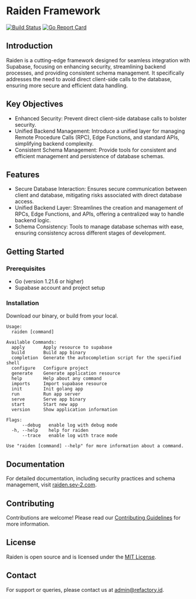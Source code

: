 # Raiden Framework
[![Build Status](https://github.com/sev-2/raiden/workflows/Run%20Tests/badge.svg?branch=main)](https://github.com/sev-2/raiden/actions?query=branch%3Amain)
[![Go Report Card](https://goreportcard.com/badge/github.com/sev-2/raiden)](https://goreportcard.com/report/github.com/sev-2/raiden)

## Introduction
Raiden is a cutting-edge framework designed for seamless integration with Supabase, focusing on enhancing security, streamlining backend processes, and providing consistent schema management. It specifically addresses the need to avoid direct client-side calls to the database, ensuring more secure and efficient data handling.

## Key Objectives
- Enhanced Security: Prevent direct client-side database calls to bolster security.
- Unified Backend Management: Introduce a unified layer for managing Remote Procedure Calls (RPC), Edge Functions, and standard APIs, simplifying backend complexity.
- Consistent Schema Management: Provide tools for consistent and efficient management and persistence of database schemas.

## Features
- Secure Database Interaction: Ensures secure communication between client and database, mitigating risks associated with direct database access.
- Unified Backend Layer: Streamlines the creation and management of RPCs, Edge Functions, and APIs, offering a centralized way to handle backend logic.
- Schema Consistency: Tools to manage database schemas with ease, ensuring consistency across different stages of development.

## Getting Started
### Prerequisites
- Go (version 1.21.6 or higher)
- Supabase account and project setup

### Installation
Download our binary, or build from your local.
```
Usage:
  raiden [command]

Available Commands:
  apply       Apply resource to supabase
  build       Build app binary
  completion  Generate the autocompletion script for the specified shell
  configure   Configure project
  generate    Generate application resource
  help        Help about any command
  imports     Import supabase resource
  init        Init golang app
  run         Run app server
  serve       Serve app binary
  start       Start new app
  version     Show application information

Flags:
      --debug   enable log with debug mode
  -h, --help    help for raiden
      --trace   enable log with trace mode

Use "raiden [command] --help" for more information about a command.
```

## Documentation
For detailed documentation, including security practices and schema management, visit [raiden.sev-2.com](https://raiden.sev-2.com).

## Contributing
Contributions are welcome! Please read our [Contributing Guidelines](CONTRIBUTING.md) for more information.

## License
Raiden is open source and is licensed under the [MIT License](LICENSE).

## Contact
For support or queries, please contact us at admin@refactory.id.
